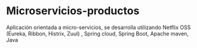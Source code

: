 # Microservicios-productos
Aplicación orientada a micro-servicios, se desarrolla utilizando Netflix OSS (Eureka, Ribbon, Histrix, Zuul) , Spring cloud, Spring Boot, Apache maven, Java
